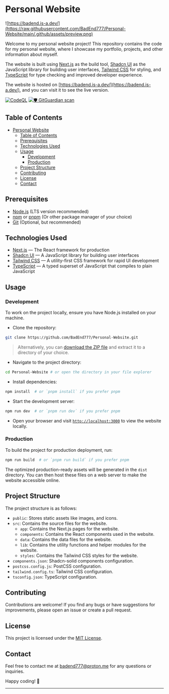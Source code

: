 # Personal Website

![https://badend.is-a.dev/](https://raw.githubusercontent.com/BadEnd777/Personal-Website/main/.github/assets/preview.png)

Welcome to my personal website project! This repository contains the code for my personal website, where I showcase my portfolio, projects, and other information about myself.

The website is built using [Next.js](https://nextjs.org/) as the build tool, [Shadcn UI](https://ui.shadcn.com/) as the JavaScript library for building user interfaces, [Tailwind CSS](https://tailwindcss.com/) for styling, and [TypeScript](https://www.typescriptlang.org/) for type checking and improved developer experience.

The website is hosted on [https://badend.is-a.dev/](https://badend.is-a.dev/), and you can visit it to see the live version.

[![CodeQL](https://github.com/BadEnd777/Personal-Website/actions/workflows/github-code-scanning/codeql/badge.svg)](https://github.com/BadEnd777/Personal-Website/actions/workflows/github-code-scanning/codeql)
[![🛡️ GitGuardian scan](https://github.com/BadEnd777/Personal-Website/actions/workflows/gitguardian.yml/badge.svg)](https://github.com/BadEnd777/Personal-Website/actions/workflows/gitguardian.yml)

## Table of Contents

-   [Personal Website](#personal-website)
    -   [Table of Contents](#table-of-contents)
    -   [Prerequisites](#prerequisites)
    -   [Technologies Used](#technologies-used)
    -   [Usage](#usage)
        -   [Development](#development)
        -   [Production](#production)
    -   [Project Structure](#project-structure)
    -   [Contributing](#contributing)
    -   [License](#license)
    -   [Contact](#contact)

## Prerequisites

-   [Node.js](https://nodejs.org/) (LTS version recommended)
-   [npm](https://www.npmjs.com/) or [pnpm](https://pnpm.io/) (Or other package manager of your choice)
-   [Git](https://git-scm.com/) (Optional, but recommended)

## Technologies Used

-   [Next.js](https://nextjs.org/) — The React framework for production
-   [Shadcn UI](https://ui.shadcn.com/) — A JavaScript library for building user interfaces
-   [Tailwind CSS](https://tailwindcss.com/) — A utility-first CSS framework for rapid UI development
-   [TypeScript](https://www.typescriptlang.org/) — A typed superset of JavaScript that compiles to plain JavaScript

## Usage

### Development

To work on the project locally, ensure you have Node.js installed on your machine.

-   Clone the repository:

```bash
git clone https://github.com/BadEnd777/Personal-Website.git
```

> Alternatively, you can [download the ZIP file](https://github.com/BadEnd777/Personal-Website/archive/refs/heads/main.zip) and extract it to a directory of your choice.

-   Navigate to the project directory:

```bash
cd Personal-Website # or open the directory in your file explorer
```

-   Install dependencies:

```bash
npm install  # or `pnpm install` if you prefer pnpm
```

-   Start the development server:

```bash
npm run dev  # or `pnpm run dev` if you prefer pnpm
```

-   Open your browser and visit [`http://localhost:3000`](http://localhost:3000) to view the website locally.

### Production

To build the project for production deployment, run:

```bash
npm run build  # or `pnpm run build` if you prefer pnpm
```

The optimized production-ready assets will be generated in the `dist` directory. You can then host these files on a web server to make the website accessible online.

## Project Structure

The project structure is as follows:

-   `public`: Stores static assets like images, and icons.
-   `src`: Contains the source files for the website.
    -   `app`: Contains the Next.js pages for the website.
    -   `components`: Contains the React components used in the website.
    -   `data`: Contains the data files for the website.
    -   `lib`: Contains the utility functions and helper modules for the website.
    -   `styles`: Contains the Tailwind CSS styles for the website.
-   `components.json`: Shadcn-solid components configuration.
-   `postcss.config.js`: PostCSS configuration.
-   `tailwind.config.ts`: Tailwind CSS configuration.
-   `tsconfig.json`: TypeScript configuration.

## Contributing

Contributions are welcome! If you find any bugs or have suggestions for improvements, please open an issue or create a pull request.

## License

This project is licensed under the [MIT License](LICENSE).

## Contact

Feel free to contact me at [badend777@proton.me](mailto:badend777@proton.me) for any questions or inquiries.

Happy coding! 🚀

---
